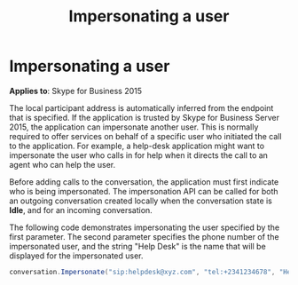 ﻿---
title: Impersonating a user
TOCTitle: Impersonating a user
ms:assetid: 5b22dec3-ac5a-4774-95ad-e59c6e66bd50
ms:mtpsurl: https://msdn.microsoft.com/library/Dn465984(v=office.16)
ms:contentKeyID: 65239922
ms.date: 07/27/2015
mtps_version: v=office.16
dev_langs:
- csharp
---

# Impersonating a user


**Applies to**: Skype for Business 2015

The local participant address is automatically inferred from the endpoint that is specified. If the application is trusted by Skype for Business Server 2015, the application can impersonate another user. This is normally required to offer services on behalf of a specific user who initiated the call to the application. For example, a help-desk application might want to impersonate the user who calls in for help when it directs the call to an agent who can help the user.

Before adding calls to the conversation, the application must first indicate who is being impersonated. The impersonation API can be called for both an outgoing conversation created locally when the conversation state is **Idle**, and for an incoming conversation.

The following code demonstrates impersonating the user specified by the first parameter. The second parameter specifies the phone number of the impersonated user, and the string "Help Desk" is the name that will be displayed for the impersonated user.

```csharp
conversation.Impersonate("sip:helpdesk@xyz.com", "tel:+2341234678", "Help Desk"); 
```

